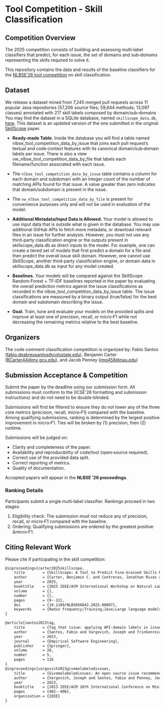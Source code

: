 # Tool Competition - Skill Classification

## Competition Overview

The 2025 competition consists of building and assessing multi‑label classifiers that predict, for each issue, the set of domains and sub‑domains representing the skills required to solve it.

This repository contains the data and results of the baseline classifiers for the [NLBSE’26 tool competition](https://nlbse2026.github.io/tools/) on skill classification.

## Dataset

We release a dataset mined from 7,245 merged pull requests across 11 popular Java repositories (57,206 source files; 59,644 methods; 13,097 classes) annotated with 217 skill labels composed by domain/sub‑domains You may find the dataset in a SQLite database, named `skillscope_data.db`, [here](https://huggingface.co/datasets/NLBSE/SkillCompetition). This dataset is an updated version of the one submitted in the original [SkillScope](#citing-relevant-work) paper.

- **Ready-made Table.** Inside the database you will find a table named nlbse_tool_competition_data_by_issue that joins each pull request’s textual and code‑context features with its canonical domain/sub‑domain labels per issue. There is also a view vw_nlbse_tool_competition_data_by_file that labels each filename/function associated with each issue.
- The `nlbse_tool_competition_data_by_issue` table contains a column for each domain and subdomain with an integer count of the number of matching APIs found for that issue. A value greater than zero indicates that domain/subdomain is present in the issue.
- The `vw_nlbse_tool_competition_data_by_file` is present for convenience purposes only and will not be used in evaluation of the model.

- **Additional Metadata/Input Data is Allowed.** Your model is allowed to use input data that is outside what is given in the database. You may use additional GitHub APIs to fetch more metadata, or download relevant files in an issue for further analysis. However, you must not use any third-party classification engine or the outputs present in skillscope_data.db as direct inputs to the model. For example, one can create a tiered set of models that first predict a domain for a file and then predict the overall issue skill domain. However, one cannot use SkillScope, another third-party classification engine, or domain data in skillscope_data.db as input for any model created.

- **Baselines.** Your models will be compared against the SkillScope Random‑Forest + TF‑IDF baselines reported in the paper by evaluating the overall prediction metrics against the issue classifications as recorded in the nlbse_tool_competition_data_by_issue table. The issue classifications are measured by a binary output (true/false) for the best domain and subdomain describing the issue.

- **Goal.** Train, tune and evaluate your models on the provided splits and improve at least one of precision, recall, or micro‑F1 while not decreasing the remaining metrics relative to the best baseline.

## Organizers

The code comment classification competition is organized by: Fabio Santos (fabio.deabreusantos@colostate.edu), Benjamin Carter (BCarter44@my.gcu.edu), and Jacob Penney (jmp458@nau.edu)

## Submission Acceptance & Competition

Submit the paper by the deadline using our submission form. All submissions must conform to the (ICSE'26 formatting and submission instructions) and do not need to be double-blinded.

Submissions will first be filtered to ensure they do not lower any of the three core metrics (precision, recall, micro‑F1) compared with the baseline. Among qualifying submissions, ranking is determined by the largest positive improvement in micro‑F1. Ties will be broken by (1) precision, then (2) runtime.

Submissions will be judged on:

- Clarity and completeness of the paper.
- Availability and reproducibility of code/tool (open‑source required).
- Correct use of the provided data split.
- Correct reporting of metrics.
- Quality of documentation.

Accepted papers will appear in the **NLBSE ’26 proceedings**.

### Ranking Details

Participants submit a single multi‑label classifier. Rankings proceed in two stages:

1. Eligibility check: The submission must not reduce any of precision, recall, or micro‑F1 compared with the baseline.
2. Ordering: Qualifying submissions are ordered by the greatest positive ∆micro‑F1.

## Citing Relevant Work

Please cite if participating in the skill competition:

```tex
@inproceedings{carter2025skillscope,
    title        = {SkillScope: A Tool to Predict Fine-Grained Skills Needed to Solve Issues on GitHub},
    author       = {Carter, Benjamin C. and Contreras, Jonathan Rivas and Llanes Villegas, Carlos A. and Acharya, Pawan and Utzerath, Jack and Farner, Adonijah O. and Jenkins, Hunter and Johnson, Dylan and Penney, Jacob and Steinmacher, Igor and Gerosa, Marco A. and Santos, Fabio},
    year         = 2025,
    booktitle    = {2025 IEEE/ACM International Workshop on Natural Language-Based Software Engineering (NLBSE)},
    volume       = {},
    number       = {},
    pages        = {9--12},
    doi          = {10.1109/NLBSE66842.2025.00007},
    keywords     = {Radio frequency;Training;Java;Large language models;Semantics;Retrieval augmented generation;Machine learning;Open source software;Software engineering;Software development management;software engineering;skill categorization;open source software (OSS);machine learning;large language models}
}
```

```tex
@article{santos2023tag,
    title        = {Tag that issue: applying API-domain labels in issue tracking systems},
    author       = {Santos, Fabio and Vargovich, Joseph and Trinkenreich, Bianca and Santos, Italo and Penney, Jacob and Britto, Ricardo and Pimentel, Jo{\~a}o Felipe and Wiese, Igor and Steinmacher, Igor and Sarma, Anita and others},
    year         = 2023,
    journal      = {Empirical Software Engineering},
    publisher    = {Springer},
    volume       = 28,
    number       = 5,
    pages        = 116
}
@inproceedings{vargovich2023givemelabeledissues,
    title        = {Givemelabeledissues: An open source issue recommendation system},
    author       = {Vargovich, Joseph and Santos, Fabio and Penney, Jacob and Gerosa, Marco A and Steinmacher, Igor},
    year         = 2023,
    booktitle    = {2023 IEEE/ACM 20th International Conference on Mining Software Repositories (MSR)},
    pages        = {402--406},
    organization = {IEEE}
}
```

